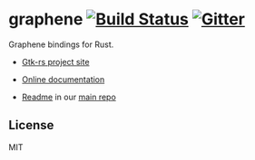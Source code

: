 # graphene [![Build Status](https://travis-ci.org/gtk-rs/graphene.png?branch=master)](https://travis-ci.org/gtk-rs/graphene) [![Gitter](https://badges.gitter.im/Join%20Chat.svg)](https://gitter.im/gtk-rs/gtk)

Graphene bindings for Rust.

- [Gtk-rs project site](http://gtk-rs.org/)

- [Online documentation](http://gtk-rs.org/docs/)

- [Readme](https://github.com/gtk-rs/gtk/blob/master/README.md) in our
  [main repo](https://github.com/gtk-rs/gtk)

## License

MIT
